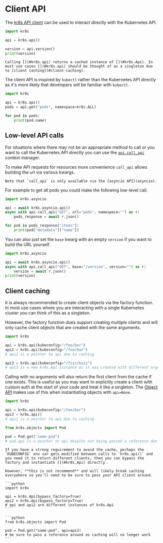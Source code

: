 # Client API

The [kr8s API client](#kr8s.api) can be used to interact directly with the Kubernetes API.

```python
import kr8s

api = kr8s.api()

version = api.version()
print(version)
```

```{tip}
Calling [](#kr8s.api) returns a cached instance of [](#kr8s.Api). In most use cases [](#kr8s.api) should be thought of as a singleton due to [client caching](#client-caching).
```

The client API is inspired by `kubectl` rather than the Kubernetes API directly as it's more likely that developers will be familiar with `kubectl`.

```python
import kr8s

api = kr8s.api()
pods = api.get("pods", namespace=kr8s.ALL)

for pod in pods:
    print(pod.name)
```

## Low-level API calls

For situations where there may not be an appropriate method to call or you want to call the Kubernetes API directly you can use the [`api.call_api`](#kr8s.Api.call_api) context manager.

To make API requests for resources more convenience `call_api` allows building the url via various kwargs.

```{note}
Note that `call_api` is only available via the [asyncio API](asyncio).
```

For example to get all pods you could make the following low-level call.

```python
import kr8s.asyncio

api = await kr8s.asyncio.api()
async with api.call_api("GET", url="pods", namespace="") as r:
    pods_response = await r.json()

for pod in pods_response["items"]:
    print(pod["metadata"]["name"])
```

You can also just set the `base` kwarg with an empty `version` if you want to build the URL yourself.

```python
import kr8s.asyncio

api = await kr8s.asyncio.api()
async with api.call_api("GET", base="/version", version="") as r:
    version = await r.json()
print(version)
```

## Client caching

It is always recommended to create client objects via the [](#kr8s.api) factory function. In most use cases where you are interacting with a single Kubernetes cluster you can think of this as a singleton.

However, the factory function dues support creating multiple clients and will only cache client objects that are created with the same arguments.

```python
import kr8s

api = kr8s.api(kubeconfig="/foo/bar")
api2 = kr8s.api(kubeconfig="/foo/bar")
# api2 is a pointer to api due to caching

api3 = kr8s.api(kubeconfig="/fizz/buzz")
# api3 is a new kr8s.Api instance as it was created with different arguments
```

Calling [](#kr8s.api) with no arguments will also return the first client from the cache if one exists. This is useful as you may want to explicitly create a client with custom auth at the start of your code and treat it like a singleton. The [Object API](object) makes use of this when instantiating objects with `api=None`.

```python
import kr8s

api = kr8s.api(kubeconfig="/foo/bar")
api2 = kr8s.api()
# api2 is a pointer to api due to caching
```

```python
from kr8s.objects import Pod

pod = Pod.get("some-pod")
# pod.api is a pointer to api despite not being passed a reference due to caching
```

````{danger}
If you have a strong requirement to avoid the cache, perhaps the `KUBECONFIG` env var gets modified between calls to `kr8s.api()` and you need it to return different clients, then you can bypass the factory and instantiate [](#kr8s.Api) directly.

However, **this is not recommend** and will likely break caching everywhere so you'll need to be sure to pass your API client around.

```python
import kr8s

api = kr8s.Api(bypass_factory=True)
api2 = kr8s.Api(bypass_factory=True)
# api and api2 are different instances of kr8s.Api
```

```python
from kr8s.objects import Pod

pod = Pod.get("some-pod", api=api2)
# be sure to pass a reference around as caching will no longer work
```

````
